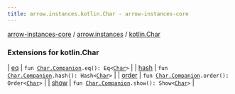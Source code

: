 ```yaml
---
title: arrow.instances.kotlin.Char - arrow-instances-core
---
```


[arrow-instances-core](../../index.html) / [arrow.instances](../index.html) / [kotlin.Char](./index.html)

### Extensions for kotlin.Char

| [eq](eq.html) | `fun `[`Char.Companion`](https://kotlinlang.org/api/latest/jvm/stdlib/kotlin/-char/-companion/index.html)`.eq(): Eq<`[`Char`](https://kotlinlang.org/api/latest/jvm/stdlib/kotlin/-char/index.html)`>` |
| [hash](hash.html) | `fun `[`Char.Companion`](https://kotlinlang.org/api/latest/jvm/stdlib/kotlin/-char/-companion/index.html)`.hash(): Hash<`[`Char`](https://kotlinlang.org/api/latest/jvm/stdlib/kotlin/-char/index.html)`>` |
| [order](order.html) | `fun `[`Char.Companion`](https://kotlinlang.org/api/latest/jvm/stdlib/kotlin/-char/-companion/index.html)`.order(): Order<`[`Char`](https://kotlinlang.org/api/latest/jvm/stdlib/kotlin/-char/index.html)`>` |
| [show](show.html) | `fun `[`Char.Companion`](https://kotlinlang.org/api/latest/jvm/stdlib/kotlin/-char/-companion/index.html)`.show(): Show<`[`Char`](https://kotlinlang.org/api/latest/jvm/stdlib/kotlin/-char/index.html)`>` |

